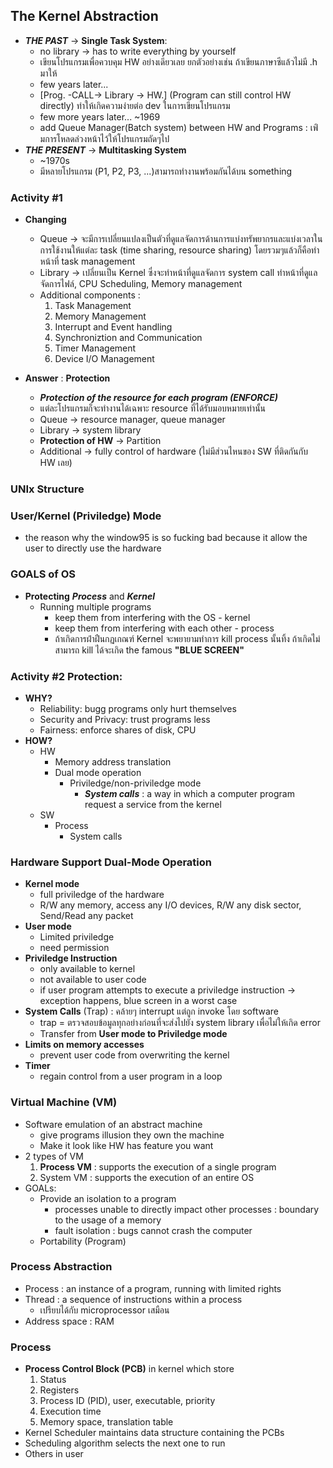 ## The Kernel Abstraction
- ***THE PAST*** -> **Single Task System**:
  - no library -> has to write everything by yourself
  - เขียนโปรแกรมเพื่อควบคุม HW อย่างเดียวเลย ยกตัวอย่างเช่น ถ้าเขียนภาษาซีแล้วไม่มี .h มาให้
  - few years later...
  - [Prog. -CALL-> Library -> HW.] (Program can still control HW directly) ทำให้เกิดความง่ายต่อ dev ในการเขียนโปรแกรม
  - few more years later... ~1969
  - add Queue Manager(Batch system) between HW and Programs : เพ่ิมการโหลดล่วงหน้าไว้ให้โปรแกรมถัดๆไป
- ***THE PRESENT*** -> **Multitasking System**
  - ~1970s
  - มีหลายโปรแกรม (P1, P2, P3, ...)สามารถทำงานพร้อมกันได้บน something

### Activity #1
- **Changing**
  - Queue -> จะมีการเปลี่ยนแปลงเป็นตัวที่ดูแลจัดการด้านการแบ่งทรัพยากรและแบ่งเวลาในการใช้งานให้แต่ละ task (time sharing, resource sharing) โดยรวมๆแล้วก็คือทำหน้าที่ task management
  - Library -> เปลี่ยนเป็น Kernel ซึ่งจะทำหน้าที่ดูแลจัดการ system call ทำหน้าที่ดูแลจัดการไฟล์, CPU Scheduling, Memory management
  - Additional components :
    1. Task Management
    2. Memory Management
    3. Interrupt and Event handling
    4. Synchroniztion and Communication
    5. Timer Management
    6. Device I/O Management

- **Answer** : **Protection**
  - ***Protection of the resource for each program (ENFORCE)***
  - แต่ละโปรแกรมก็จะทำงานได้เฉพาะ resource ที่ได้รับมอบหมายเท่านั้น
  - Queue -> resource manager, queue manager
  - Library -> system library
  - **Protection of HW** -> Partition
  - Additional -> fully control of hardware (ไม่มีส่วนไหนของ SW ที่ติดกันกับ HW เลย)

### UNIx Structure

### User/Kernel (Priviledge) Mode
- the reason why the window95 is so fucking bad because it allow the user to directly use the hardware

### GOALS of OS
- **Protecting** ***Process*** and ***Kernel***
  - Running multiple programs
    - keep them from interfering with the OS - kernel
    - keep them from interfering with each other - process
    - ถ้าเกิดการฝ่าฝืนกฏเกณฑ์ Kernel จะพยายามทำการ kill process นั้นทิ้ง ถ้าเกิดไม่สามารถ kill ได้จะเกิด the famous **"BLUE SCREEN"**

### Activity #2 Protection:
- **WHY?**
  - Reliability: bugg programs only hurt themselves
  - Security and Privacy: trust programs less
  - Fairness: enforce shares of disk, CPU
- **HOW?**
  - HW
    - Memory address translation
    - Dual mode operation
      - Priviledge/non-priviledge mode
        - ***System calls*** : a way in which a computer program request a service from the kernel
  - SW
    - Process
      - System calls

### Hardware Support Dual-Mode Operation
- **Kernel mode**
  - full priviledge of the hardware
  - R/W any memory, access any I/O devices, R/W any disk sector, Send/Read any packet
- **User mode**
  - Limited priviledge
  - need permission
- **Priviledge Instruction**
  - only available to kernel
  - not available to user code
  - if user program attempts to execute a priviledge instruction -> exception happens, blue screen in a worst case
- **System Calls** (Trap) : คล้ายๆ interrupt แต่ถูก invoke โดย software
  - trap = ตรวจสอบข้อมูลทุกอย่างก่อนที่จะส่งไปยัง system library เพื่อไม่ให้เกิด error
   - Transfer from **User mode to Priviledge mode**
- **Limits on memory accesses**
  - prevent user code from overwriting the kernel
- **Timer**
  - regain control from a user program in a loop

### Virtual Machine (VM)
- Software emulation of an abstract machine
  - give programs illusion they own the machine
  - Make it look like HW has feature you want
- 2 types of VM
  1. **Process VM** : supports the execution of a single program
  2. System VM : supports the execution of an entire OS
- GOALs:
  - Provide an isolation to a program
    - processes unable to directly impact other processes : boundary to the usage of a memory
    - fault isolation : bugs cannot crash the computer
  - Portability (Program)

### Process Abstraction
- Process : an instance of a program, running with limited rights
- Thread : a sequence of instructions within a process
  - เปรียบได้กับ microprocessor เสมือน
- Address space : RAM

### Process
- **Process Control Block (PCB)** in kernel which store
  1. Status
  2. Registers
  3. Process ID (PID), user, executable, priority
  4. Execution time
  5. Memory space, translation table
- Kernel Scheduler maintains data structure containing the PCBs
- Scheduling algorithm selects the next one to run
- Others in user
